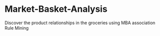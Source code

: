 # Market-Basket-Analysis
 Discover the product relationships in the groceries using MBA association Rule Mining
